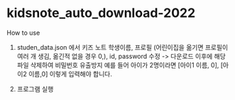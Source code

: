 ﻿# kidsnote_auto_download-2022

How to use

1. studen_data.json 에서 키즈 노트 학생이름, 프로필 (어린이집을 옮기면 프로필이 여러 개 생김, 옮긴적 없을 경우 0,), id, password 수정 -> 다운로드 이후에 해당 파일 삭제하여 비밀번호 유출방지
예를 들어 아이가 2명이라면 [아이1 이름, 0], [아이2 이름,0] 이렇게 입력해야 합니다.

2. 프로그램 실행
